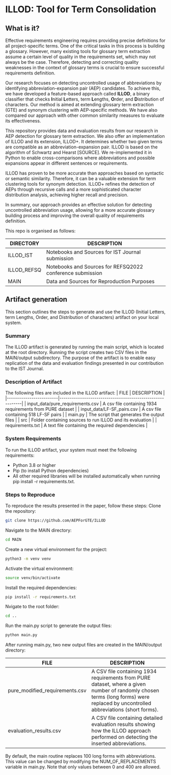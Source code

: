 # ILLOD: Tool for Term Consolidation

## What is it?
Effective requirements engineering requires providing precise definitions for all project-specific terms. One of the critical tasks in this process is building a glossary. However, many existing tools for glossary term extraction assume a certain level of quality in the requirements set, which may not always be the case. Therefore, detecting and correcting quality weaknesses in the context of glossary terms is crucial to ensure successful requirements definition.

Our research focuses on detecting uncontrolled usage of abbreviations by identifying abbreviation-expansion pair (AEP) candidates. To achieve this, we have developed a feature-based approach called **ILLOD**, a binary classifier that checks **I**nitial **L**etters, term **L**engths, **O**rder, and **D**istribution of characters. Our method is aimed at extending glossary term extraction (GTE) and synonym clustering with AEP-specific methods. We have also compared our approach with other common similarity measures to evaluate its effectiveness.

This repository provides data and evaluation results from our research in AEP detection for glossary term extraction. We also offer an implementation of ILLOD and its extension, ILLOD+. It determines whether two given terms are compatible as an abbreviation-expansion pair. ILLOD is based on the algorithm of Schwartz and Hearst [SOURCE]. We re-implemented it in Python to enable cross-comparisons where abbreviations and possible expansions appear in different sentences or requirements.

ILLOD has proven to be more accurate than approaches based on syntactic or semantic similarity. Therefore, it can be a valuable extension for term clustering tools for synonym detection. ILLOD+ refines the detection of AEPs through recursive calls and a more sophisticated character distribution analysis, achieving higher recall and precision.

In summary, our approach provides an effective solution for detecting uncontrolled abbreviation usage, allowing for a more accurate glossary building process and improving the overall quality of requirements definition.

This repo is organised as follows:

| DIRECTORY | DESCRIPTION |
| ------ | ------ |
| ILLOD_IST | Notebooks and Sources for IST Journal submission |
| ILLOD_REFSQ | Notebooks and Sources for REFSQ2022 conference submission |
| MAIN | Data and Sources for Reproduction Purposes |

## Artifact generation
This section outlines the steps to generate and use the ILLOD (Initial Letters, term Lengths, Order, and Distribution of characters) artifact on your local system.

### Summary
The ILLOD artifact is generated by running the main script, which is located at the root directory. Running the script creates two CSV files in the MAIN/output subdirectory. The purpose of the artifact is to enable easy replication of the data and evaluation findings presented in our contribution to the IST Journal.

### Description of Artifact
The following files are included in the ILLOD artifact:
| FILE                    | DESCRIPTION                                               |
|-------------------------|-----------------------------------------------------------|
| input_data/pure_requirements.csv | A csv file containing 1934 requirements from PURE dataset |
| input_data/LF-SF_pairs.csv | A csv file containing 518 LF-SF pairs                     |
| main&#46;py             | The script that generates the output files                |
| src                     | Folder containing sources to run ILLOD and its evaluation |
| requirements.txt        | A text file containing the required dependencies          |

### System Requirements
To run the ILLOD artifact, your system must meet the following requirements:
- Python 3.8 or higher
- Pip (to install Python dependencies)
- All other required libraries will be installed automatically when running pip install -r requirements.txt.


### Steps to Reproduce
To reproduce the results presented in the paper, follow these steps:
Clone the repository:
```sh
git clone https://github.com/AEPForGTE/ILLOD
```
Navigate to the MAIN directory:
```sh
cd MAIN
```

Create a new virtual environment for the project:
```sh
python3 -m venv venv
```

Activate the virtual environment:
```sh
source venv/bin/activate
```

Install the required dependencies:
```sh
pip install -r requirements.txt
```

Nvigate to the root folder:
```sh
cd ..
```

Run the main&#46;py script to generate the output files:
```sh
python main.py
```

After running main&#46;py, two new output files are created in the MAIN/output directory:

| FILE | DESCRIPTION |
| ------ | ------ |
| pure_modified_requirements.csv | A CSV file containing 1934 requirements from PURE dataset, where a given number of randomly chosen terms (long forms) were replaced by uncontrolled abbreviations (short forms).|
| evaluation_results.csv | A CSV file containing detailed evaluation results showing how the ILLOD approach performed on detecting the inserted abbreviations.|

By default, the main routine replaces 100 long forms with abbreviations. This value can be changed by modifying the NUM_OF_REPLACEMENTS variable in main&#46;py. Note that only values between 0 and 400 are allowed. 
